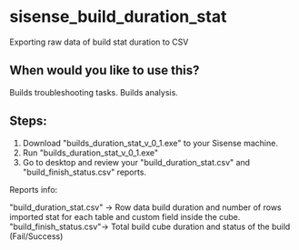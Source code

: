 # sisense_build_duration_stat
Exporting raw data of build stat duration to CSV




## When would you like to use this?
Builds troubleshooting tasks.
Builds analysis.


## Steps:
1) Download "builds_duration_stat_v_0_1.exe" to your Sisense machine.
2) Run "builds_duration_stat_v_0_1.exe"
3) Go to desktop and review your "build_duration_stat.csv" and "build_finish_status.csv" reports.


Reports info:

"build_duration_stat.csv" → Row data build duration and number of rows imported stat for each table and custom field inside the cube. 
"build_finish_status.csv"→ Total build cube duration and status of the build (Fail/Success)
